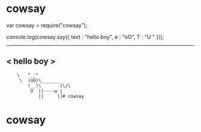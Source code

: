 # cowsay
var cowsay = require("cowsay");

console.log(cowsay.say({
	text : "hello boy",
	e : "oO",
	T : "U "
}));
 ___________
< hello boy >
 -----------
        \   ^__^
         \  (oO)\_______
            (__)\       )\/\
             U  ||----w |
                ||     ||# cowsay
# cowsay
